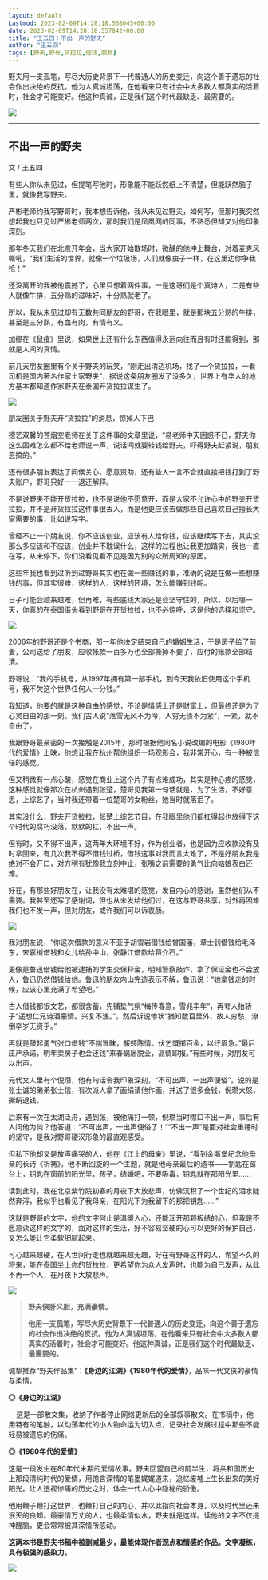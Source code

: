 ```yaml
---
layout: default
Lastmod: 2023-02-09T14:28:18.558045+00:00
date: 2023-02-09T14:28:18.557842+00:00
title: "王五四：不出一声的野夫"
author: "王五四"
tags: [野夫,野哥,货拉拉,借钱,朋友]
---
```


野夫用一支孤笔，写尽大历史背景下一代普通人的历史变迁，向这个善于遗忘的社会作出决绝的反抗。他为人真诚坦荡，在他看来只有社会中大多数人都真实的活着时，社会才可能变好。他这种真诚，正是我们这个时代最缺乏、最需要的。

![](https://images.weserv.nl/?url=https%3A//mmbiz.qpic.cn/mmbiz_png/LJr80mmTPk9TcRWTjl5HFDJ1v4n13XKZufX1llEiaOE5IptUkRF6UreTq6tohDnLeAmXCuAQic3t5RAkVCEjjqyw/640%3Fwx_fmt%3Dpng%26wxfrom%3D5%26wx_lazy%3D1%26wx_co%3D1)

  

---

**不出一声的野夫**
-----------

文 / 王五四

  

有些人你从未见过，但提笔写他时，形象能不能跃然纸上不清楚，但能跃然脑子里，就像我写野夫。

严彬老师约我写野哥时，我本想告诉他，我从未见过野夫，如何写，但那时我突然想起我也只见过严彬老师两次，那时我们是凤凰网的同事，不熟悉但却又对他印象深刻。

那年冬天我们在北京开年会，当大家开始散场时，微醺的他冲上舞台，对着麦克风嘶吼，“我们生活的世界，就像一个垃圾场，人们就像虫子一样，在这里边你争我抢！”

还没离开的我被他震撼了，心里只想着两件事，一是这哥们是个真诗人，二是有些人就像牛排，五分熟的滋味好，十分熟就老了。

所以，我从未见过却有无数共同朋友的野哥，在我眼里，就是那块五分熟的牛排，甚至是三分熟，有血有肉，有情有义。

加缪在《鼠疫》里说，如果世上还有什么东西值得永远向往而且有时还能得到，那就是人间的真情。

前几天朋友圈里有个关于野夫的玩笑，“刚走出清迈机场，找了一个货拉拉，一看司机是国内著名作家土家野夫”，据说这条朋友圈发了没多久，世界上有华人的地方基本都知道作家野夫在泰国开货拉拉谋生了。

![](https://images.weserv.nl/?url=https%3A//mmbiz.qpic.cn/mmbiz_jpg/IBiaSPseKnOslcJhh3UzQ1vmZk4xV72cgzdCb47Nz0LAeMfJic4Qe3ZACNicUgYLj4L4u4aTSXUAILGVCR3wMqFsA/640%3Fwx_fmt%3Djpeg%26wxfrom%3D5%26wx_lazy%3D1%26wx_co%3D1)

朋友圈关于野夫开“货拉拉”的消息，惊掉人下巴  

德艺双馨的苍烟空老师在关于这件事的文章里说，“易老师中天困惑不已，野夫你这么困难怎么都不给老师说一声，说话间就要转钱给野夫，吓得野夫赶紧说，朋友恶搞的。”

还有很多朋友表达了问候关心，愿意资助，还有些人一言不合就直接把钱打到了野夫账户，野哥只好一一退还解释。

不是说野夫不能开货拉拉，也不是说他不愿意开，而是大家不允许心中的野夫开货拉拉，并不是开货拉拉这件事很丢人，而是他更应该去做那些自己喜欢自己擅长大家需要的事，比如说写字。

曾经不止一个朋友说，你不应该创业，应该有人给你钱，应该继续写下去，其实没那么多应该和不应该，创业并不耽误什么，这样的过程也让我更加踏实，我也一直在写，从未停下，你们没看见看不见是因为别的众所周知的原因。

这些年我也看到过听到过野哥其实也在做一些赚钱的事，准确的说是在做一些想赚钱的事，但其实很难，这样的人，这样的环境，怎么能赚到钱呢。

日子可能会越来越难，但再难，有些底线大家还是会坚守住的，所以，以后哪一天，你真的在泰国街头看到野哥在开货拉拉，也不必惊呼，这是他的选择和坚守。

![](https://images.weserv.nl/?url=https%3A//mmbiz.qpic.cn/mmbiz_jpg/IBiaSPseKnOslcJhh3UzQ1vmZk4xV72cgwZI9xWTpKpYib1ibZAkGDKwBl3H5zphianEEPmVru1huCfnMwejUmQzjQ/640%3Fwx_fmt%3Djpeg%26wxfrom%3D5%26wx_lazy%3D1%26wx_co%3D1)

2006年的野哥还是个书商，那一年他决定结束自己的婚姻生活，于是房子给了前妻，公司送给了朋友，应收帐款一百多万也全部撕掉不要了，应付的账款全部结清。  

野哥说：“我的手机号，从1997年拥有第一部手机，到今天我依旧使用这个手机号，我不欠这个世界任何人一分钱。”

我知道，他要的就是这种自由的感觉，不论是情感上还是财富上，但最终还是为了心灵自由的那一刻。我们古人说“落雪无风不为冷，人穷无债不为紧”，一紧，就不自由了。

我跟野哥最亲密的一次接触是2015年，那时根据他同名小说改编的电影《1980年代的爱情》上映，他想让我在杭州帮他组织一场观影会，我非常开心，有一种被信任的感觉。

但又稍微有一点心酸，感觉在商业上这个片子有点难成功，其实是种心疼的感觉，这种感觉就像那次在杭州遇到张楚，楚哥见我第一句话就是，为了生活，不好意思，上综艺了，当时我还带着一位楚哥的女粉丝，她当时就落泪了。

其实没什么，野夫开货拉拉，张楚上综艺节目，在我眼里他们都扛得起也放得下这个时代的腐朽没落，默默的扛，不出一声。

但有时，又不得不出声，这两年大环境不好，作为创业者，也是因为应收款没有及时拿回来，有几次我不得不借钱过桥，借钱这事对我而言太难了，不是好朋友我是绝对不会开口，对方稍有犹豫我立刻中止，张嘴之前需要的勇气比向姑娘表白还难。

好在，有那些好朋友在，让我没有太难堪的感觉，发自内心的感谢，虽然他们从不需要。我甚至还写了感谢词，但也从未发给他们过，在这与野哥共享，对外再困难我们也不发一声，但对朋友，或许我们可以诉衷肠。

![](https://images.weserv.nl/?url=https%3A//mmbiz.qpic.cn/mmbiz_jpg/IBiaSPseKnOslcJhh3UzQ1vmZk4xV72cg3ne8EYS5IrDY4y77XVVhiciccgmPMeUWx6MVpD6oTiaicd8oCTWeBzeibzQ/640%3Fwx_fmt%3Djpeg%26wxfrom%3D5%26wx_lazy%3D1%26wx_co%3D1)

我对朋友说，“你这次借款的意义不亚于胡雪岩借钱给曾国藩，章士钊借钱给毛泽东，宋嘉树借钱和女儿给孙中山，张静江借款给蒋介石。”

更像是鲁迅借钱给他被逮捕的学生交保释金，明知警察敲诈，拿了保证金也不会放人，鲁迅仍然借钱给他。鲁迅的朋友内山完造表示不解，鲁迅说：“她拿钱走的时候，应该心里充满了希望吧。”

古人借钱都很文艺，都很含蓄，先铺垫气氛“梅传春意，雪兆丰年”，再夸人抬轿子“遥想仁兄诗酒豪情。兴复不浅。”，然后诉说惨状“猶知数百里外，故人穷愁，潦倒卒岁无资乎。”

再就是鼓起勇气张口借钱“不揣冒昧，赧颊陈情。伏乞慨掷百金，以纡眉急。”最后庄严承诺，明年卖房子也会还钱“来春蜗居脱业，高情即报。”有些时候，对朋友可以出声。

元代文人里有个倪瓒，他有句话令我印象深刻，“不可出声，一出声便俗”。说的是张士诚的弟弟张士信，有次派人拿了画绢请他作画，并送了很多金钱，倪瓒大怒，撕绢退钱。

后来有一次在太湖泛舟，遇到张，被他痛打一顿，倪瓒当时噤口不出一声，事后有人问他为何？他答道：“不可出声，一出声便俗了！”“不出一声”是面对社会重锤时的坚守，是我对野哥硬汉形象的最直观感受。

但私下他却又是放声痛哭的人，他在《江上的母亲》里说，“看到金斯堡纪念他母亲的长诗《祈祷》，他不断回旋的一个主题，就是他母亲最后的遗书——钥匙在窗台上，钥匙在窗前的阳光里，孩子，结婚吧，不要吸毒，钥匙就在那阳光里……

读到此时，我在北京紫竹院初春的月夜下大放悲声，仿佛沉积了一个世纪的泪水陡然奔泻，我似乎也看见了我母亲，在阳光下为我留下的那把钥匙……”

这就是野哥的文字，他的文字何止是温暖人心，还能润开那颗板结的心，但我是不愿意读这样的文字的，面对这样的生活，好不容易坚硬的心可以更好的保护自己，又怎么能让它柔软细腻起来。

可心越来越硬，在人世间行走也就越来越无趣，好在有野哥这样的人，希望不久的将来，能在泰国坐上你的货拉拉，更希望你为众人发声时，也能为自己发声，从此不再一个人，在月夜下大放悲声。

![](https://images.weserv.nl/?url=https%3A//mmbiz.qpic.cn/mmbiz_jpg/qQGuAKLumGWWQ6Kk55NSlkWVQia7cBkgMWmppw2GibWT7OfW3lq453egZSiaNqRtDpvCdXsTRHPib1c3o4JL91M7UQ/640%3Fwx_fmt%3Djpeg%26wxfrom%3D5%26wx_lazy%3D1%26wx_co%3D1)

> **野夫侠肝义胆，充满豪情。**
> 
> **他用一支孤笔，写尽大历史背景下一代普通人的历史变迁，向这个善于遗忘的社会作出决绝的反抗。他为人真诚坦荡，在他看来只有社会中大多数人都真实的活着时，社会才可能变好。他这种真诚，正是我们这个时代最缺乏、最需要的。**

诚挚推荐“野夫作品集”：**《身边的江湖》《1980年代的爱情》**，品味一代文侠的豪情与柔情。

**◎《身边的江湖》**

    这是一部散文集，收纳了作者停止网络更新后的全部叙事散文。在书稿中，他用特有的笔触，以动荡年代的小人物命运为切入点，记录社会发展过程中那些不能轻易被遗忘的伤痛。  

**◎《1980年代的爱情》**

  
这是一段发生在80年代末期的爱情故事。野夫回望自己的前半生，将共和国历史上那段清纯时代的爱情，用饱含深情的笔墨娓娓道来，追忆废墟上生长出来的美好阳光。让人透视惨痛的历史之时，体会一代人心中隐秘的骄傲。

他用鞭子鞭打这世界，也鞭打自己的内心，并以此指向社会本身，以及时代里还未泯灭的良知。最豪情万丈的人，也最柔情似水，野夫就是这样。读他的文字不仅提神醒脑，更会常常被其深情所感动。

**这两本书是野夫书稿中被删减最少，最能体现作者观点和情感的作品。文字凝练，具有极强的感染力。**

![](https://images.weserv.nl/?url=https%3A//mmbiz.qpic.cn/mmbiz_jpg/7ILKvGOkJAWJ30D0PRLQUJ8uf9kBuvdiatXtpfsfIe5WpYAboMFMGMqV463zJuxUAM3WDd9o5HH12lTomvaeibBQ/640%3Fwx_fmt%3Djpeg)

